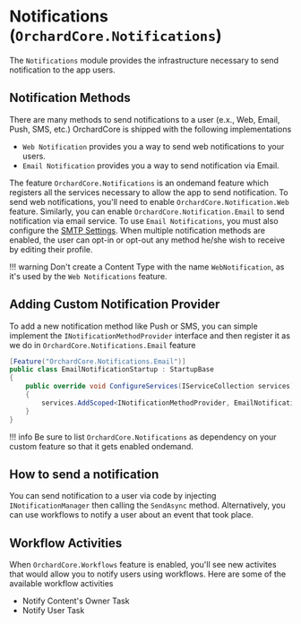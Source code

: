 # Notifications (`OrchardCore.Notifications`)

The `Notifications` module provides the infrastructure necessary to send notification to the app users.

## Notification Methods

There are many methods to send notifications to a user (e.x., Web, Email, Push, SMS, etc.) OrchardCore is shipped with the following implementations 
- `Web Notification` provides you a way to send web notifications to your users.
- `Email Notification` provides you a way to send notification via Email.

The feature `OrchardCore.Notifications` is an ondemand feature which registers all the services necessary to allow the app to send notification. To send web notifications, you'll need to enable `OrchardCore.Notification.Web` feature. Similarly, you can enable `OrchardCore.Notification.Email` to send notification via email service. To use `Email Notifications`, you must also configure the [SMTP Settings](../Email/README.md). When multiple notification methods are enabled, the user can opt-in or opt-out any method he/she wish to receive by editing their profile.

!!! warning
    Don't create a Content Type with the name `WebNotification`, as it's used by the `Web Notifications` feature.

## Adding Custom Notification Provider
To add a new notification method like Push or SMS, you can simple implement the `INotificationMethodProvider` interface and then register it as we do in `OrchardCore.Notifications.Email` feature

```C#
[Feature("OrchardCore.Notifications.Email")]
public class EmailNotificationStartup : StartupBase
{
    public override void ConfigureServices(IServiceCollection services)
    {
        services.AddScoped<INotificationMethodProvider, EmailNotificationProvider>();
    }
}

```

!!! info
    Be sure to list `OrchardCore.Notifications` as dependency on your custom feature so that it gets enabled ondemand.

## How to send a notification

You can send notification to a user via code by injecting `INotificationManager` then calling the `SendAsync` method. Alternatively, you can use workflows to notify a user about an event that took place.

## Workflow Activities
When `OrchardCore.Workflows` feature is enabled, you'll see new activites that would allow you to notify users using workflows. Here are some of the available workflow activities
 - Notify Content's Owner Task
 - Notify User Task
